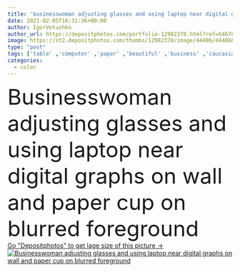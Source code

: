 ```yaml
---
title: 'businesswoman adjusting glasses and using laptop near digital graphs on wall and paper cup on blurred foreground'
date: 2021-02-05T16:31:36+00:00
author: IgorVetushko
author_url: https://depositphotos.com/portfolio-12982378.html?ref=64678756
image: https://st2.depositphotos.com/thumbs/12982378/image/44486/444868470/api_thumb_450.jpg?forcejpeg=true
type: "post"
tags: ['table' ,'computer' ,'paper' ,'beautiful' ,'business' ,'caucasian' ,'protection' ,'brunette' ,'technology' ,'drink' ,'blur' ,'office' ,'suit' ,'beverage' ,'woman' ,'device' ,'digital' ,'laptop' ,'work' ,'pen' ,'desk' ,'information' ,'indoors' ,'safety' ,'profession' ,'online' ,'system' ,'attractive' ,'glasses' ,'control' ,'gadget' ,'workplace' ,'adjusting' ,'stationery' ,'businesswoman' ,'cyber' ,'privacy' ,'charts' ,'graphs' ,'one person' ,'paper cup' ,'internet security' ,'coffee to go' ,'it security' ,'color filter' ]
categories: 
  - color
---
```

<div aling="center">
            <font size="60"> Businesswoman adjusting glasses and using laptop near digital graphs on wall and paper cup on blurred foreground</font>   
</div>
<div>
    <a href='https://st2.depositphotos.com/thumbs/12982378/image/44486/444868470/api_thumb_450.jpg?forcejpeg=true?ref=64678756' target=_blank > Go "Depositphotos" to get lage size of this picture ->
        <img href='https://st2.depositphotos.com/thumbs/12982378/image/44486/444868470/api_thumb_450.jpg?forcejpeg=true?ref=64678756' src='https://st2.depositphotos.com/12982378/44486/i/950/depositphotos_444868470-stock-photo-businesswoman-adjusting-glasses-using-laptop.jpg?forcejpeg=true' alt='Businesswoman adjusting glasses and using laptop near digital graphs on wall and paper cup on blurred foreground' >
    </a>
</div>
